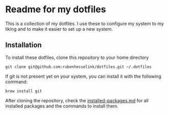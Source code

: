 # Readme for my dotfiles

This is a collection of my dotfiles. I use these to configure my system to my liking and to make it easier to set up a new system.

## Installation

To install these dotfiles, clone this repository to your home directory

```properties
git clone git@github.com:rubenhesselink/dotfiles.git ~/.dotfiles
```

If git is not present yet on your system, you can install it with the following command:

```properties
brew install git
```

After cloning the repository, check the [installed-packages.md](./installed-packages.md) for all installed packages and the commands to install them.
